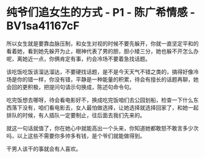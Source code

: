 # 纯爷们追女生的方式 - P1 - 陈广希情感 - BV1sa41167cF

所以女生就是要靠血脉压制，和女生对视的时候不要先躲开，你就一直坚定平和的看着她，看到她先躲开为止，眼神代表了男的胆，胆小矮三分，她也躲不开怎么办呢，离她近一点，你俩肯定有事，约会冷场不要着急找话题。

该吃饭吃饭该溜达溜达，不要硬找话题，是不是今天天气不错之类的，搞得好像冷场是你的错一样，你没有错，平静是一种能量的积累，待会有擅长的话题再聊，她会回的更积极，把提问句请示句换成，陈述句命令句。

吃完饭想去哪呀，待会看电影好不，换成吃完饭咱们去公园划船，检查一下什么东西落下没有，咱们看电影去，女人最怕做选择，让她选择就选择回家了，和她一起排队的时候，有人插队一定要制止，往后面去我们先来的。

就这一句话就值了，你在她心中就能高出一个头来，你知道她都敢怒不敢言多少次吗，以上这些不需要你多帅多有钱，是个爷们就能做得到。

干男人该干的事就会有人喜欢。